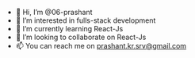- 👋 Hi, I’m @06-prashant
- 👀 I’m interested in fulls-stack development
- 🌱 I’m currently learning React-Js
- 💞️ I’m looking to collaborate on React-Js
- 📫 You can reach me on prashant.kr.srv@gmail.com

<!---
Prashant Srivastava/06-prashant is a ✨ special ✨ repository because its `README.md` (this file) appears on your GitHub profile.
You can click the Preview link to take a look at your changes.
--->
